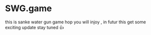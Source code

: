 # SWG.game
this is sanke water gun game  hop you will injoy , in futur this get some exciting update stay tuned 👍
